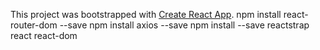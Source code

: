 This project was bootstrapped with [Create React App](https://github.com/facebook/create-react-app).
npm install react-router-dom --save
npm install axios --save
npm install --save reactstrap react react-dom

